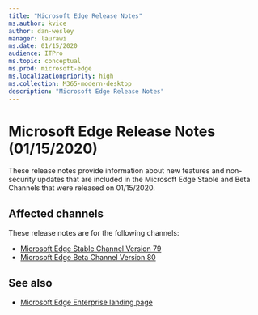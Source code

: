```yaml
---
title: "Microsoft Edge Release Notes"
ms.author: kvice
author: dan-wesley
manager: laurawi
ms.date: 01/15/2020
audience: ITPro
ms.topic: conceptual
ms.prod: microsoft-edge
ms.localizationpriority: high
ms.collection: M365-modern-desktop
description: "Microsoft Edge Release Notes"
---
```


# Microsoft Edge Release Notes (01/15/2020)

These release notes provide information about new features and non-security updates that are included in the Microsoft Edge Stable and Beta Channels that were released on 01/15/2020.

## Affected channels

These release notes are for the following channels:

- [Microsoft Edge Stable Channel Version 79](microsoft-edge-relnote-stable-79.md)
- [Microsoft Edge Beta Channel Version 80](microsoft-edge-relnote-beta-80.md)

## See also

- [Microsoft Edge Enterprise landing page](https://aka.ms/EdgeEnterprise)
